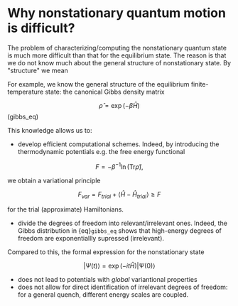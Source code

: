 # Why nonstationary quantum motion is difficult?

The problem of characterizing/computing the nonstationary quantum state is much more difficult than that for the equilibrium state. The reason is that we do not know much about the general structure of nonstationary state. By "structure" we mean 

For example, we know the general structure of the equilibrium finite-temperature state: the canonical Gibbs density matrix

$$
\widehat{\rho}=\exp\left(-\beta \widehat{H} \right) 
$$ (gibbs_eq)

This knowledge allows us to:
 - develop efficient computational schemes. Indeed, by introducing  the thermodynamic potentials e.g. the  free energy functional 

$$
F = - \beta^{-1} \ln\left( \textrm{Tr} \widehat{\rho} \right),
$$

we obtain a variational principle 

$$
    F_{var} = F_{trial} + \left\langle \widehat{H} - \widehat{H}_{trial} \right\rangle \geq F
$$

for the trial (approximate) Hamiltonians. 

 - divide the degrees of freedom into relevant/irrelevant ones. Indeed, the Gibbs distribution in {eq}`gibbs_eq` shows that high-energy degrees of freedom are exponentiallly supressed (irrelevant).
 
Compared to this, the formal expression for the nonstationary state 

$$
\left| \Psi\left(t\right)\right\rangle = \exp(-i t \widehat{H}) \left| \Psi\left(0\right)\right\rangle 
$$

- does not lead to potentials with <em>global</em> variantional properties
- does not allow for direct  identification of irrelevant degrees of freedom: for a general quench, different energy scales are coupled. 
